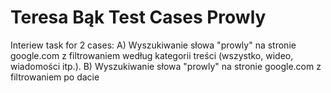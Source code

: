 # Teresa Bąk Test Cases Prowly

Interiew task for 2 cases:
A) Wyszukiwanie słowa "prowly" na stronie google.com z filtrowaniem według kategorii treści (wszystko, wideo, wiadomości itp.).
B) Wyszukiwanie słowa "prowly" na stronie google.com z filtrowaniem po dacie
